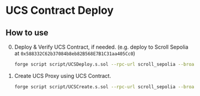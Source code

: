 # UCS Contract Deploy

## How to use
0. Deploy & Verify UCS Contract, if needed. (e.g. deploy to Scroll Sepolia at `0x588332C62b37084b8eb82B568E7B1C31aa405Cc0`)
    ```bash
    forge script script/UCSDeploy.s.sol --rpc-url scroll_sepolia --broadcast --verify --verifier-url https://api-sepolia.scrollscan.com/api --etherscan-api-key $SCROLLSCAN_SEPOLIA_KEY
    ```

1. Create UCS Proxy using UCS Contract.
    ```bash
    forge script script/UCSCreate.s.sol --rpc-url scroll_sepolia --broadcast --verify --verifier-url https://api-sepolia.scrollscan.com/api --etherscan-api-key $SCROLLSCAN_SEPOLIA_KEY
    ```
